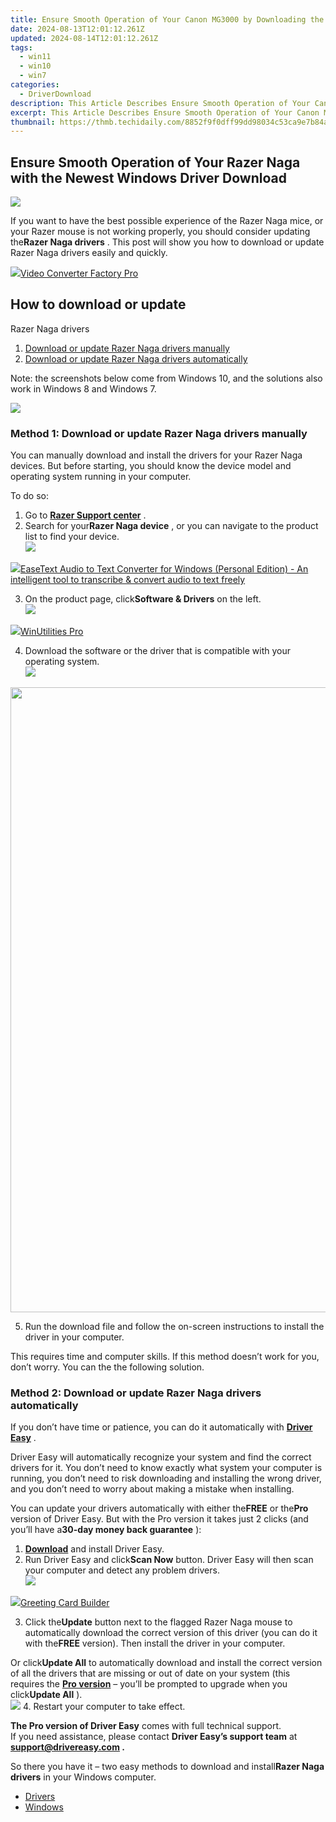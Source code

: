 ```yaml
---
title: Ensure Smooth Operation of Your Canon MG3000 by Downloading the New Driver Update Now
date: 2024-08-13T12:01:12.261Z
updated: 2024-08-14T12:01:12.261Z
tags:
  - win11
  - win10
  - win7
categories:
  - DriverDownload
description: This Article Describes Ensure Smooth Operation of Your Canon MG3000 by Downloading the New Driver Update Now
excerpt: This Article Describes Ensure Smooth Operation of Your Canon MG3000 by Downloading the New Driver Update Now
thumbnail: https://thmb.techidaily.com/8852f9f0dff99dd98034c53ca9e7b84a75b979ac3b7699086866b0998ff7b7cb.jpg
---
```


## Ensure Smooth Operation of Your Razer Naga with the Newest Windows Driver Download

![](https://images.drivereasy.com/wp-content/uploads/2018/09/img_5b8e31d672f54.jpg)

 If you want to have the best possible experience of the Razer Naga mice, or your Razer mouse is not working properly, you should consider updating the**Razer Naga drivers** . This post will show you how to download or update Razer Naga drivers easily and quickly.

<!-- affiliate ads begin -->
<a href="https://secure.2checkout.com/order/checkout.php?PRODS=4537547&QTY=1&AFFILIATE=108875&CART=1"><img src="https://secure.avangate.com/images/merchant/4b0a0290ad7df100b77e86839989a75e/products/vcfpro.png" border="0">Video Converter Factory Pro</a>
<!-- affiliate ads end -->
## How to download or update  

 Razer Naga drivers

1. [Download or update Razer Naga drivers manually](https://tools.techidaily.com/drivereasy/download/)
2. [Download or update Razer Naga drivers automatically](https://tools.techidaily.com/drivereasy/download/)

 Note: the screenshots below come from Windows 10, and the solutions also work in Windows 8 and Windows 7.

<!-- affiliate ads begin -->
<a href="https://shop.manycam.com/order/checkout.php?PRODS=17729331&QTY=1&AFFILIATE=108875&CART=1"><img src="https://secure.avangate.com/images/merchant/8230bea7d54bcdf99cdfe85cb07313d5/mcaffbanner600x500.png" border="0"></a>
<!-- affiliate ads end -->
### Method 1: Download or update Razer Naga drivers manually

 You can manually download and install the drivers for your Razer Naga devices. But before starting, you should know the device model and operating system running in your computer.

To do so:

1. Go to **[Razer Support center](https://support.razer.com/)**  .
2. Search for your**Razer Naga device** , or you can navigate to the product list to find your device.  
![](https://images.drivereasy.com/wp-content/uploads/2018/09/img_5b8e303671a93.jpg)
<!-- affiliate ads begin -->
<a href="https://secure.2checkout.com/order/checkout.php?PRODS=40203538&QTY=1&AFFILIATE=108875&CART=1"><img src="https://secure.avangate.com/images/merchant/cc4b82e826b52ec41c810301548e8f48/products/audio-to-text-transcription-software.png" border="0">EaseText Audio to Text Converter for Windows (Personal Edition) - An intelligent tool to transcribe & convert audio to text freely </a>
<!-- affiliate ads end -->
3. On the product page, click**Software & Drivers** on the left.  
![](https://images.drivereasy.com/wp-content/uploads/2018/09/img_5b8e30627ad5b.jpg)
<!-- affiliate ads begin -->
<a href="https://secure.2checkout.com/order/checkout.php?PRODS=4665597&QTY=1&AFFILIATE=108875&CART=1"><img src="https://www.pcclean.io/wp-content/uploads/2018/03/winutilities-box-130521.png" border="0">WinUtilities Pro</a>
<!-- affiliate ads end -->
4. Download the software or the driver that is compatible with your operating system.  
![](https://images.drivereasy.com/wp-content/uploads/2018/09/img_5b8e30aa52880.jpg)
<!-- affiliate ads begin -->
<a href="https://funwhole.sjv.io/c/5597632/1702887/17189" target="_top" id="1702887"><img src="//a.impactradius-go.com/display-ad/17189-1702887" border="0" alt="" width="1000" height="1000"/></a><img height="0" width="0" src="https://imp.pxf.io/i/5597632/1702887/17189" style="position:absolute;visibility:hidden;" border="0" />
<!-- affiliate ads end -->
5. Run the download file and follow the on-screen instructions to install the driver in your computer.

 This requires time and computer skills. If this method doesn’t work for you, don’t worry. You can the the following solution.

### Method 2: Download or update Razer Naga drivers automatically

 If you don’t have time or patience, you can do it automatically with **[Driver Easy](https://tools.techidaily.com/drivereasy/download/)**  .

 Driver Easy will automatically recognize your system and find the correct drivers for it. You don’t need to know exactly what system your computer is running, you don’t need to risk downloading and installing the wrong driver, and you don’t need to worry about making a mistake when installing.

 You can update your drivers automatically with either the**FREE** or the**Pro** version of Driver Easy. But with the Pro version it takes just 2 clicks (and you’ll have a**30-day money back guarantee** ):

1. **[Download](https://tools.techidaily.com/drivereasy/download/)**  and install Driver Easy.
2. Run Driver Easy and click**Scan Now** button. Driver Easy will then scan your computer and detect any problem drivers.  
![](https://images.drivereasy.com/wp-content/uploads/2018/09/img_5b8e2f3c836ad.jpg)
<!-- affiliate ads begin -->
<a href="https://secure.2checkout.com/order/checkout.php?PRODS=2067133&QTY=1&AFFILIATE=108875&CART=1"><img src="https://www.pearlmountainsoft.com/n_img/product/gcb/banScrn.jpg" border="0">Greeting Card Builder</a>
<!-- affiliate ads end -->
3. Click the**Update** button next to the flagged Razer Naga mouse to automatically download the correct version of this driver (you can do it with the**FREE** version). Then install the driver in your computer.  

 Or click**Update All** to automatically download and install the correct version of all the drivers that are missing or out of date on your system (this requires the **[Pro version](https://tools.techidaily.com/drivereasy/download/)**  – you’ll be prompted to upgrade when you click**Update All** ).  
![](https://images.drivereasy.com/wp-content/uploads/2018/09/img_5b8e2f2a3a3d2.jpg)
4. Restart your computer to take effect.

**The Pro version of Driver Easy** comes with full technical support.  
 If you need assistance, please contact **Driver Easy’s support team** at **[support@drivereasy.com](https://tools.techidaily.com/drivereasy/download/) .**

 So there you have it – two easy methods to download and install**Razer Naga drivers** in your Windows computer.

* [Drivers](https://tools.techidaily.com/drivereasy/download/)
* [Windows](https://tools.techidaily.com/drivereasy/download/)

<ins class="adsbygoogle"
     style="display:block"
     data-ad-format="autorelaxed"
     data-ad-client="ca-pub-7571918770474297"
     data-ad-slot="1223367746"></ins>



<ins class="adsbygoogle"
     style="display:block"
     data-ad-client="ca-pub-7571918770474297"
     data-ad-slot="8358498916"
     data-ad-format="auto"
     data-full-width-responsive="true"></ins>


